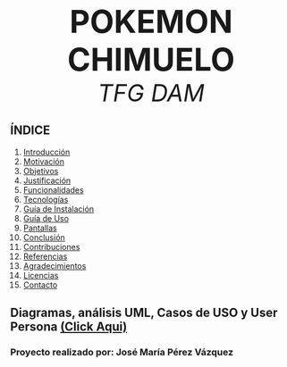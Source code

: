 <p align="center">
  <strong style="font-size: 4em;">POKEMON CHIMUELO</strong><br>
  <em style="font-size: 3em;">TFG DAM</em>
</p>

## ÍNDICE

1. [Introducción](https://github.com/josemaripv/TFG-Pokemon/wiki/Introducci%C3%B3n)
2. [Motivación](https://github.com/josemaripv/TFG-Pokemon/wiki/Motivaci%C3%B3n)
4. [Objetivos](https://github.com/josemaripv/TFG-Pokemon/wiki/Objetivos)
5. [Justificación](https://github.com/josemaripv/TFG-Pokemon/wiki/Justificaci%C3%B3n)
6. [Funcionalidades](https://github.com/josemaripv/TFG-Pokemon/wiki/Funcionalidades)
7. [Tecnologías](https://github.com/josemaripv/TFG-Pokemon/wiki/Tecnolog%C3%ADas)
8. [Guía de Instalación](https://github.com/josemaripv/TFG-Pokemon/wiki/Gu%C3%ADa-de-Instalaci%C3%B3n)
9. [Guía de Uso](https://github.com/josemaripv/TFG-Pokemon/wiki/Gu%C3%ADa-de-Uso)
10. [Pantallas](https://github.com/josemaripv/TFG-Pokemon/wiki/Pantallas)
11. [Conclusión](https://github.com/josemaripv/TFG-Pokemon/wiki/Conclusi%C3%B3n)
12. [Contribuciones](https://github.com/josemaripv/TFG-Pokemon/wiki/Contribuciones)
13. [Referencias](https://github.com/josemaripv/TFG-Pokemon/wiki/Referencias)
14. [Agradecimientos](https://github.com/josemaripv/TFG-Pokemon/wiki/Agradecimientos)
15. [Licencias](https://github.com/josemaripv/TFG-Pokemon/wiki/Licencias)
16. [Contacto](https://github.com/josemaripv/TFG-Pokemon/wiki/Contacto)

## Diagramas, análisis UML, Casos de USO y User Persona [(Click Aqui)](https://excalidraw.com/#json=8LKMCWqv-tQmc-Bhpkbyq,XIgEI3ptYPDBUpD369_7Zg)

### Proyecto realizado por: José María Pérez Vázquez
